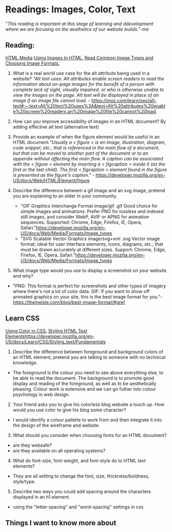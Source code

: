 # Readings: Images, Color, Text

*"This reading is important at this stage pf learning and ddevelopment where we are focusing on the aesthetics of our website builds."-me*


## Reading:

[HTML Media](https://developer.mozilla.org/en-US/docs/Learn/HTML/Multimedia_and_embedding)
[Using Images In HTML.](https://developer.mozilla.org/en-US/docs/Learn/HTML/Multimedia_and_embedding/Images_in_HTML) [Read Common Image Types and Choosing Image Formats.](https://developer.mozilla.org/en-US/docs/Web/Media/Formats/Image_types)

1. What is a real world use case for the alt attribute being used in a website? *"Alt text uses:
Alt attributes enable screen readers to read the information about on-page images for the benefit of a person with complete lack of sight, visually impaired, or who is otherwise unable to view the images on the page. Alt text will be displayed in place of an image if an image file cannot load.* - https://moz.com/learn/seo/alt-text#:~:text=Alt%20text%20uses%3A&text=Alt%20attributes%20enable%20screen%20readers,an%20image%20file%20cannot%20load.

2. How can you improve accessibility of images in an HTML document? By adding effective alt text (alternative text)

3. Provide an example of when the figure element would be useful in an HTML document.*"Usually a < figure > is an image, illustration, diagram, code snippet, etc., that is referenced in the main flow of a document, but that can be moved to another part of the document or to an appendix without affecting the main flow.
A caption can be associated with the < figure > element by inserting a < figcaption > inside it (as the first or the last child). The first < figcaption > element found in the figure is presented as the figure's caption."* - https://developer.mozilla.org/en-US/docs/Web/HTML/Element/figure

4. Describe the difference between a gif image and an svg image, pretend you are explaining to an elder in your community.
    - "GIF	Graphics Interchange Format	image/gif	.gif	Good choice for simple images and animations. Prefer PNG for lossless and indexed still images, and consider WebP, AVIF or APNG for animation sequences.
    Supported: Chrome, Edge, Firefox, IE, Opera, Safari."https://developer.mozilla.org/en-US/docs/Web/Media/Formats/Image_types
    - "SVG	Scalable Vector Graphics	image/svg+xml	.svg	Vector image format; ideal for user interface elements, icons, diagrams, etc., that must be drawn accurately at different sizes.
    Support: Chrome, Edge, Firefox, IE, Opera, Safari."https://developer.mozilla.org/en-US/docs/Web/Media/Formats/Image_types

5. What image type would you use to display a screenshot on your website and why? 
 - "PNG: This format is perfect for screenshots and other types of imagery where there's not a lot of color data. GIF: If you want to show off animated graphics on your site, this is the best image format for you."- https://themeisle.com/blog/best-image-format/#gref


## Learn CSS

[Using Color in CSS.](https://developer.mozilla.org/en-US/docs/Web/CSS/CSS_Colors/Applying_color) [Styling HTML Text Elements]()https://developer.mozilla.org/en-US/docs/Learn/CSS/Styling_text/Fundamentals

1. Describe the difference between foreground and background colors of an HTML element, pretend you are talking to someone with no technical knowledge. 
- The foreground is the colour you need to see above everything else, to be able to read the document.  The background is to promote good display and reading of the foreground, as well as to be aesthetically pleasing. Colour work is extensive and we can go futher into colour psychology in web design.

2. Your friend asks you to give his colorless blog website a touch up. How would you use color to give his blog some character? 
- I would identify a colour pallette to work from and then integrate it into the design of the wireframe and website.

3. What should you consider when choosing fonts for an HTML document? 
- are they websafe? 
- are they available on all operating systems?

4. What do font-size, font-weight, and font-style do to HTML text elements? 
- They are all setting to change the font, size, thickness/boldness, style/type.

5. Describe two ways you could add spacing around the characters displayed in an h1 element. 
- using the "letter-spacing" and "word-spacing" settings in css


## Things I want to know more about